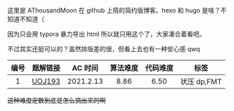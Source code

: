 这里是 AThousandMoon 在 github 上搭的简约版博客。hexo 和 hugo 是啥？不知道不知道（

因为只会用 typora 暴力导出 html 所以就只用这个了，大家凑合着看吧。

不过其实还挺可以的？虽然排版差的很，但看上去也有一种安心感 qwq

| 编号 |             题解链接             |   AC 时间   | 算法难度 | 代码难度 |    标签     |
| :--: | :------------------------------: | :---------: | :------: | :------: | :---------: |
| $1$  | [$\text{UOJ}193$](./UOJ193.html) | $2021.2.13$ |  $8.86$  |  $6.50$  | 状压 dp,FMT |

~~这种难度定数到底是怎么搞出来的啊~~